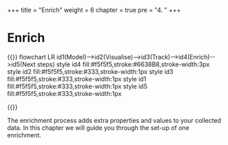 +++
title = "Enrich"
weight = 6
chapter = true
pre = "4. "
+++

<!-- ### Chapter 4 -->

# Enrich

{{<mermaid>}}
flowchart LR
    id1(Model)-->id2(Visualise)-->id3(Track)-->id4(Enrich)-->id5(Next steps)
    style id4 fill:#f5f5f5,stroke:#6638B8,stroke-width:3px
    style id2 fill:#f5f5f5,stroke:#333,stroke-width:1px
    style id3 fill:#f5f5f5,stroke:#333,stroke-width:1px
    style id1 fill:#f5f5f5,stroke:#333,stroke-width:1px
    style id5 fill:#f5f5f5,stroke:#333,stroke-width:1px

{{</mermaid >}}


The enrichment process adds extra properties and values to your collected data. In this chapter we will guide you through the set-up of one enrichment.
